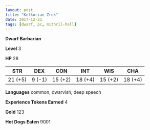 ```yaml
---
layout: post
title: "Kelkorian Zrek"
date: 2017-12-21
tags: [dwarf, pc, mithril-hall]
---
```


**Dwarf Barbarian**

**Level** 3

**HP** 28

|   STR   |   DEX   |   CON   |   INT   |   WIS   |   CHA   |
|:-----:|:-----:|:-----:|:-----:|:-----:|:-----:|
| 21 (+5) | 9 (-1) | 15 (+2) | 18 (+4) | 15 (+2) | 18 (+4) |

**Languages** common, dwarvish, deep speech

**Experience Tokens Earned** 4

**Gold** 123

**Hot Dogs Eaten** 9001
